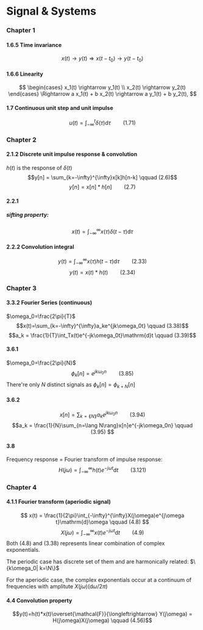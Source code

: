 # Signal & Systems

### Chapter 1

#### 1.6.5 Time invariance
$$x(t) \rightarrow y(t) \Rightarrow x(t-t_0) \rightarrow y(t-t_0)$$

#### 1.6.6 Linearity
$$
\begin{cases}
x_1(t) \rightarrow y_1(t) \\
x_2(t) \rightarrow y_2(t)
\end{cases}
\Rightarrow
a x_1(t) + b x_2(t) \rightarrow a y_1(t) + b y_2(t), 
$$

#### 1.7 Continuous unit step and unit impulse
$$ u(t) = \int_{-\infty}^{t}\delta(\tau)\mathrm{d}\tau \qquad (1.71) $$

### Chapter 2

#### 2.1.2 Discrete unit impulse response & convolution
$h(t)$ is the response of $\delta(t)$
$$y[n] = \sum_{k=-\infty}^{\infty}x[k]h[n-k] \qquad (2.6)$$
$$y[n] = x[n]*h[n] \qquad (2.7)$$

#### 2.2.1

##### sifting property:
$$x(t) = \int_{-\infty}^{\infty}x(\tau)\delta(t-\tau)\mathrm{d}\tau$$

#### 2.2.2 Convolution integral
$$y(t)=\int_{-\infty}^{\infty}x(\tau)h(t-\tau)\mathrm{d}\tau \qquad (2.33)$$
$$y(t)=x(t)*h(t) \qquad (2.34)$$

### Chapter 3

#### 3.3.2 Fourier Series (continuous)
$\omega_0=\frac{2\pi}{T}$
$$x(t)=\sum_{k=-\infty}^{\infty}a_ke^{jk\omega_0t} \qquad (3.38)$$
$$a_k = \frac{1}{T}\int_Tx(t)e^{-jk\omega_0t}\mathrm{d}t \qquad (3.39)$$

#### 3.6.1
$\omega_0=\frac{2\pi}{N}$
$$\phi_k[n]=e^{jk\omega_0n} \qquad (3.85)$$
There're only $N$ distinct signals as $\phi_k[n]=\phi_{k+N}[n]$

#### 3.6.2
$$x[n]=\sum_{k=\lang N\rang}a_ke^{jk\omega_0n} \qquad (3.94) $$
$$a_k = \frac{1}{N}\sum_{n=\lang N\rang}x[n]e^{-jk\omega_0n} \qquad (3.95) $$

#### 3.8
Frequency response = Fourier transform of impulse response:
$$ H(j\omega) = \int_{-\infty}^{\infty}h(t)e^{-j\omega t}\mathrm{d}t \qquad (3.121)$$

### Chapter 4

#### 4.1.1 Fourier transform (aperiodic signal)
$$ x(t) = \frac{1}{2\pi}\int_{-\infty}^{\infty}X(j\omega)e^{j\omega t}\mathrm{d}\omega \qquad (4.8) $$
$$ X(j\omega) = \int_{-\infty}^{\infty}x(t)e^{-j\omega t}\mathrm{d} t \qquad (4.9) $$
Both $(4.8)$ and $(3.38)$ represents linear combination of complex exponentials.

The periodic case has discrete set of them and are harmonically related: $\{k\omega_0| k=\N\}$

For the aperiodic case, the complex exponentials occur at a continuum of frequencies with amplitute $X(j\omega)(\mathrm{d}\omega/2\pi)$

#### 4.4 Convolution property
$$y(t)=h(t)*x(t)\overset{\mathcal{F}}{\longleftrightarrow} Y(j\omega) = H(j\omega)X(j\omega) \qquad (4.56)$$
